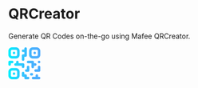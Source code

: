 # QRCreator
Generate QR Codes on-the-go using Mafee QRCreator.

<img src="qrcode-icon.png" style="width: 64px; height: 64px;" />

